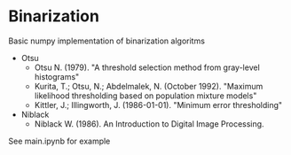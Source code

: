 # Binarization

Basic numpy implementation of binarization algoritms

- Otsu
  - Otsu N. (1979). "A threshold selection method from gray-level histograms"
  - Kurita, T.; Otsu, N.; Abdelmalek, N. (October 1992). "Maximum likelihood thresholding based on population mixture models"
  - Kittler, J.; Illingworth, J. (1986-01-01). "Minimum error thresholding"
- Niblack
  - Niblack W. (1986). An Introduction to Digital Image Processing.

See main.ipynb for example
